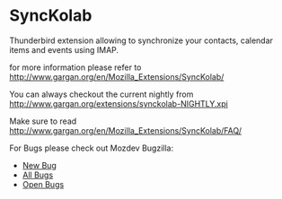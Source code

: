 SyncKolab
=========

Thunderbird extension allowing to synchronize your contacts, calendar items and events using IMAP.


for more information please refer to http://www.gargan.org/en/Mozilla_Extensions/SyncKolab/

You can always checkout the current nightly from http://www.gargan.org/extensions/synckolab-NIGHTLY.xpi

Make sure to read http://www.gargan.org/en/Mozilla_Extensions/SyncKolab/FAQ/


For Bugs please check out Mozdev Bugzilla:
* [New Bug](http://bugzilla.mozdev.org/enter_bug.cgi?product=synckolab)
* [All Bugs](http://bugzilla.mozdev.org/buglist.cgi?product=synckolab)
* [Open Bugs](http://bugzilla.mozdev.org/buglist.cgi?bug_status=UNCONFIRMED&bug_status=NEW&bug_status=ASSIGNED&bug_status=REOPENED&emailtype1=substring&emailassigned_to1=1&emailtype2=substring&emailreporter2=1&bugidtype=include&chfieldto=Now&product=synckolab&short_desc_type=allwordssubstr&long_desc_type=allwordssubstr&bug_file_loc_type=allwordssubstr&field0-0-0=noop&type0-0-0=noop&cmdtype=doit&order=Bug+Number)
